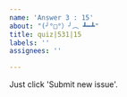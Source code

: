 ```yaml
---
name: 'Answer 3 : 15'
about: "(╯°□°）╯︵ ┻━┻"
title: quiz|531|15
labels: ''
assignees: ''

---
```


Just click 'Submit new issue'.
